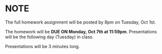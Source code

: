 NOTE
====
The full homework assignment will be posted by 8pm on Tuesday, Oct 1st.

The homework will be **DUE ON Monday, Oct 7th at 11:59pm**. Presentations will be the following day (Tuesday) in class.

Presentations will be 3 minutes long.
